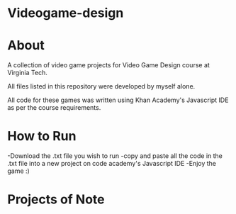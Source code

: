# Videogame-design

# About

A collection of video game projects for Video Game Design course at Virginia Tech.

All files listed in this repository were developed by myself alone.

All code for these games was written using Khan Academy's Javascript IDE as per the course requirements.


# How to Run

-Download the .txt file you wish to run 
-copy and paste all the code in the .txt file into a new project on code academy's Javascript IDE
-Enjoy the game :)


# Projects of Note

#





